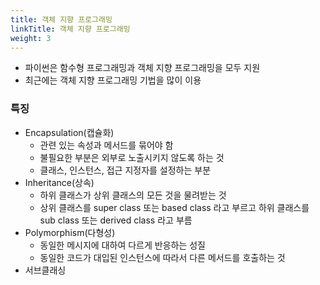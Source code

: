 ```yaml
---
title: 객체 지향 프로그래밍
linkTitle: 객체 지향 프로그래밍
weight: 3
---
```

- 파이썬은 함수형 프로그래밍과 객체 지향 프로그래밍을 모두 지원
- 최근에는 객체 지향 프로그래밍 기법을 많이 이용

### 특징
- Encapsulation(캡슐화)
  - 관련 있는 속성과 메서드를 묶어야 함
  - 불필요한 부분은 외부로 노출시키지 않도록 하는 것
  - 클래스, 인스턴스, 접근 지정자를 설정하는 부분
- Inheritance(상속)
  - 하위 클래스가 상위 클래스의 모든 것을 물려받는 것
  - 상위 클래스를 super class 또는 based class 라고 부르고 하위 클래스를 sub class 또는 derived class 라고 부름
- Polymorphism(다형성)
  - 동일한 메시지에 대하여 다르게 반응하는 성질
  - 동일한 코드가 대입된 인스턴스에 따라서 다른 메서드를 호출하는 것
- 서브클래싱